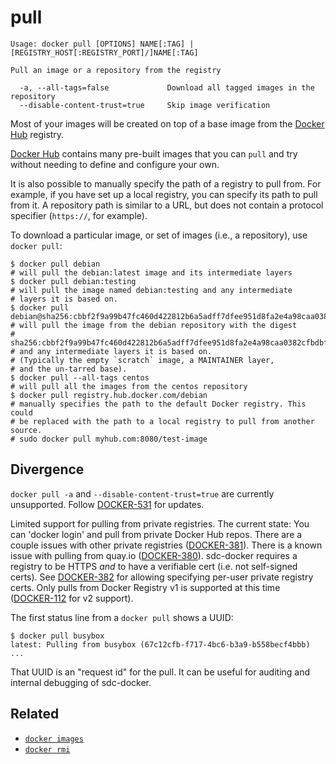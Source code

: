 # pull

    Usage: docker pull [OPTIONS] NAME[:TAG] | [REGISTRY_HOST[:REGISTRY_PORT]/]NAME[:TAG]

    Pull an image or a repository from the registry

      -a, --all-tags=false             Download all tagged images in the repository
      --disable-content-trust=true     Skip image verification

Most of your images will be created on top of a base image from the
[Docker Hub](https://hub.docker.com) registry.

[Docker Hub](https://hub.docker.com) contains many pre-built images that you
can `pull` and try without needing to define and configure your own.

It is also possible to manually specify the path of a registry to pull from.
For example, if you have set up a local registry, you can specify its path to
pull from it. A repository path is similar to a URL, but does not contain
a protocol specifier (`https://`, for example).

To download a particular image, or set of images (i.e., a repository),
use `docker pull`:

    $ docker pull debian
    # will pull the debian:latest image and its intermediate layers
    $ docker pull debian:testing
    # will pull the image named debian:testing and any intermediate
    # layers it is based on.
    $ docker pull debian@sha256:cbbf2f9a99b47fc460d422812b6a5adff7dfee951d8fa2e4a98caa0382cfbdbf
    # will pull the image from the debian repository with the digest
    # sha256:cbbf2f9a99b47fc460d422812b6a5adff7dfee951d8fa2e4a98caa0382cfbdbf
    # and any intermediate layers it is based on.
    # (Typically the empty `scratch` image, a MAINTAINER layer,
    # and the un-tarred base).
    $ docker pull --all-tags centos
    # will pull all the images from the centos repository
    $ docker pull registry.hub.docker.com/debian
    # manually specifies the path to the default Docker registry. This could
    # be replaced with the path to a local registry to pull from another source.
    # sudo docker pull myhub.com:8080/test-image

## Divergence

`docker pull -a` and `--disable-content-trust=true` are currently unsupported.
Follow [DOCKER-531](http://smartos.org/bugview/DOCKER-531) for updates.

Limited support for pulling from private registries. The current state: You can
'docker login' and pull from private Docker Hub repos. There are a couple issues
with other private registries
([DOCKER-381](http://smartos.org/bugview/DOCKER-381)). There is a known issue
with pulling from quay.io ([DOCKER-380](http://smartos.org/bugview/DOCKER-380)).
sdc-docker requires a registry to be HTTPS *and* to have a verifiable cert (i.e.
not self-signed certs). See [DOCKER-382](http://smartos.org/bugview/DOCKER-382)
for allowing specifying per-user private registry certs. Only pulls from Docker
Registry v1 is supported at this time
([DOCKER-112](http://smartos.org/bugview/DOCKER-112) for v2 support).

The first status line from a `docker pull` shows a UUID:

    $ docker pull busybox
    latest: Pulling from busybox (67c12cfb-f717-4bc6-b3a9-b558becf4bbb)
    ...

That UUID is an "request id" for the pull. It can be useful for auditing
and internal debugging of sdc-docker.


## Related

- [`docker images`](../commands/images.md)
- [`docker rmi`](../commands/rmi.md)
